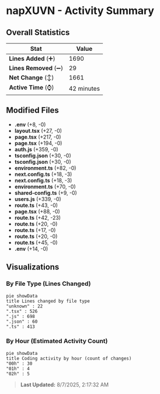 # napXUVN - Activity Summary 

## Overall Statistics

| Stat                   | Value                                                             |
| ---------------------- | ----------------------------------------------------------------- |
| **Lines Added** (➕)   | 1690                                          |
| **Lines Removed** (➖) | 29                                        |
| **Net Change** (↕)    | 1661                |
| **Active Time** (⌚)   | 42 minutes |


## Modified Files
- **.env** (+8, -0)
- **layout.tsx** (+27, -0)
- **page.tsx** (+217, -0)
- **page.tsx** (+194, -0)
- **auth.js** (+359, -0)
- **tsconfig.json** (+30, -0)
- **tsconfig.json** (+30, -0)
- **environment.ts** (+82, -0)
- **next.config.ts** (+18, -3)
- **next.config.ts** (+18, -3)
- **environment.ts** (+70, -0)
- **shared-config.ts** (+9, -0)
- **users.js** (+339, -0)
- **route.ts** (+43, -0)
- **page.tsx** (+88, -0)
- **route.ts** (+42, -23)
- **route.ts** (+20, -0)
- **route.ts** (+17, -0)
- **route.ts** (+20, -0)
- **route.ts** (+45, -0)
- **.env** (+14, -0)

## Visualizations

### By File Type (Lines Changed)

```mermaid
pie showData
title Lines changed by file type
"unknown" : 22
".tsx" : 526
".js" : 698
".json" : 60
".ts" : 413
```

### By Hour (Estimated Activity Count)

```mermaid
pie showData
title Coding activity by hour (count of changes)
"00h" : 30
"01h" : 4
"02h" : 5
```


> **Last Updated:** 8/7/2025, 2:17:32 AM
